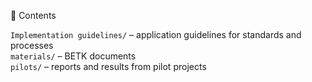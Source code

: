 📂 Contents
<html>
<tr><code>Implementation guidelines/</code> – application guidelines for standards and processes</tr><br>
<tr><code>materials/</code> – BETK documents</tr><br>
<tr><code>pilots/</code> – reports and results from pilot projects</tr><br>
</html><br>
